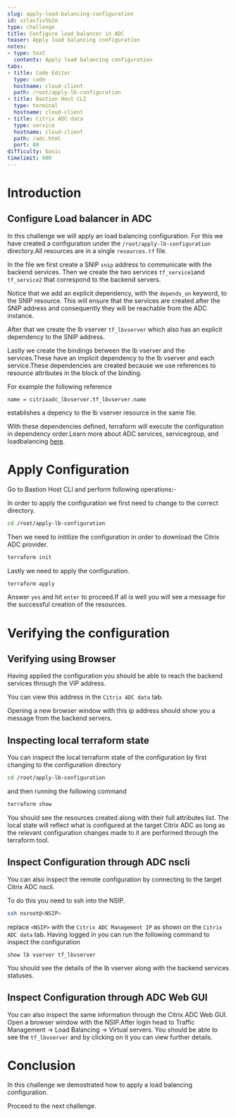 ```yaml
---
slug: apply-load-balancing-configuration
id: xzlas7iv5b2e
type: challenge
title: Configure load balancer in ADC
teaser: Apply load balancing configuration
notes:
- type: text
  contents: Apply load balancing configuration
tabs:
- title: Code Editor
  type: code
  hostname: cloud-client
  path: /root/apply-lb-configuration
- title: Bastion Host CLI
  type: terminal
  hostname: cloud-client
- title: Citrix ADC data
  type: service
  hostname: cloud-client
  path: /adc.html
  port: 80
difficulty: basic
timelimit: 900
---
```


Introduction
============

## Configure Load balancer in ADC

In this challenge we will apply an load balancing configuration. For this we have created a configuration under the `/root/apply-lb-configuration` directory.All resources are in a single `resources.tf` file.

In the file we first create a SNIP `snip` address to communicate
with the backend services. Then we create the two services `tf_service1`and `tf_service2` that correspond to the backend servers.

Notice that we add an explicit dependency, with the `depends_on` keyword, to the SNIP resource. This will ensure that the services are created after the
SNIP address and consequently they will be reachable from the
ADC instance.

After that we create the lb vserver `tf_lbvserver` which also has an
explicit dependency to the SNIP address.

Lastly we create the bindings between the lb vserver and
the services.These have an implicit dependency to the lb vserver and
each service.These dependencies are created because we
use references to resource attributes in the block of the binding.

For example the following reference
```hcl
name = citrixadc_lbvserver.tf_lbvserver.name
```
establishes a depency to the lb vserver resource in the same file.

With these dependencies defined, terraform will execute the configuration
in dependency order.Learn more about ADC services, servicegroup, and loadbalancing [here](https://docs.citrix.com/en-us/citrix-adc/current-release/getting-started-with-citrix-adc/communicate-with-clients-servers.html).

Apply Configuration
===================
Go to Bastion Host CLI and perform following operations:-

In order to apply the configuration we first need to change to
the correct directory.
```bash
cd /root/apply-lb-configuration
```
Then we need to initilize the configuration in order to
download the Citrix ADC provider.
```bash
terraform init
```
Lastly we need to apply the configuration.
```bash
terraform apply
```
Answer `yes` and hit `enter` to proceed.If all is well you will see a message for the successful
creation of the resources.

Verifying the configuration
===========================


## Verifying using Browser

Having applied the configuration you should be able to
reach the backend services through the VIP address.

You can view this address in the `Citrix ADC data` tab.

Opening a new browser window with this ip address should
show you a message from the backend servers.


## Inspecting local terraform state

You can inspect the local terraform state of the configuration
by first changing to the configuration directory
```bash
cd /root/apply-lb-configuration
```
and then running the following command
```bash
terraform show
```
You should see the resources created along with their full attributes list.
The local state will reflect what is configured at the target Citrix ADC as long as the relevant configuration changes made to it are performed through the terraform tool.


## Inspect Configuration through ADC nscli

You can also inspect the remote configuration by connecting
to the target Citrix ADC nscli.

To do this you need to ssh into the NSIP.
```bash
ssh nsroot@<NSIP>
```
replace `<NSIP>` with the `Citrix ADC Management IP` as shown on the `Citrix ADC data` tab.
Having logged in you can run the following command to inspect
the configuration
```
show lb vserver tf_lbvserver
```
You should see the details of the lb vserver along with the backend services statuses.


## Inspect Configuration through ADC Web GUI

You can also inspect the same information through the
Citrix ADC Web GUI.
Open a browser window with the NSIP.After login head to Traffic Management -> Load Balancing -> Virtual servers.
You should be able to see the `tf_lbvserver` and by clicking on it
you can view further details.


Conclusion
==========

In this challenge we demostrated how to apply a load balancing configuration.

Proceed to the next challenge.
